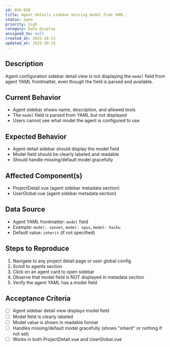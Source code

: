 ```yaml
---
id: BUG-028
title: Agent details sidebar missing model from YAML
status: open
priority: high
category: Data Display
assigned_to: null
created_at: 2025-10-23
updated_at: 2025-10-23
---
```


## Description
Agent configuration sidebar detail view is not displaying the `model` field from agent YAML frontmatter, even though the field is parsed and available.

## Current Behavior
- Agent sidebar shows name, description, and allowed tools
- The `model` field is parsed from YAML but not displayed
- Users cannot see what model the agent is configured to use

## Expected Behavior
- Agent detail sidebar should display the model field
- Model field should be clearly labeled and readable
- Should handle missing/default model gracefully

## Affected Component(s)
- ProjectDetail.vue (agent sidebar metadata section)
- UserGlobal.vue (agent sidebar metadata section)

## Data Source
- Agent YAML frontmatter: `model` field
- Example: `model: sonnet`, `model: opus`, `model: haiku`
- Default value: `inherit` (if not specified)

## Steps to Reproduce
1. Navigate to any project detail page or user global config
2. Scroll to agents section
3. Click on an agent card to open sidebar
4. Observe that model field is NOT displayed in metadata section
5. Verify the agent YAML has a model field

## Acceptance Criteria
- [ ] Agent sidebar detail view displays model field
- [ ] Model field is clearly labeled
- [ ] Model value is shown in readable format
- [ ] Handles missing/default model gracefully (shows "inherit" or nothing if not set)
- [ ] Works in both ProjectDetail.vue and UserGlobal.vue

